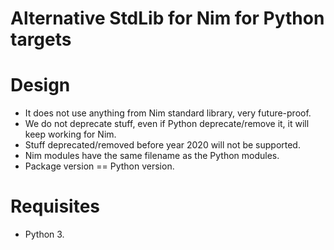 # Alternative StdLib for Nim for Python targets


# Design

- It does not use anything from Nim standard library, very future-proof.
- We do not deprecate stuff, even if Python deprecate/remove it, it will keep working for Nim.
- Stuff deprecated/removed before year 2020 will not be supported.
- Nim modules have the same filename as the Python modules.
- Package version == Python version.


# Requisites

- Python 3.
